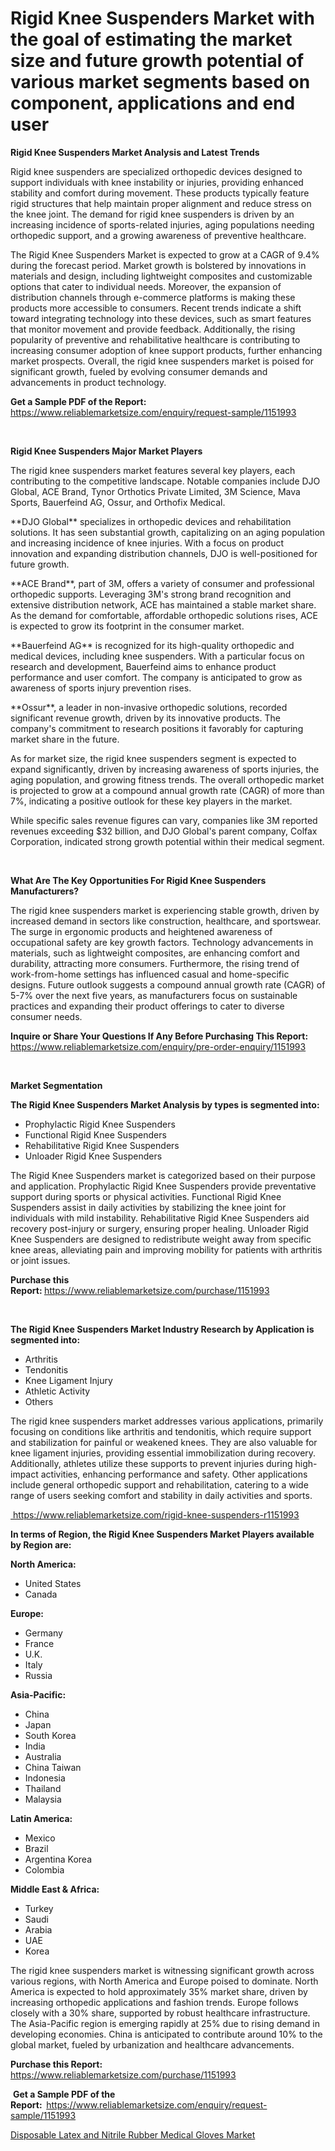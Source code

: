 <p><h1>Rigid Knee Suspenders Market with the goal of estimating the market size and future growth potential of various market segments based on component, applications and end user</h1></p><p><strong>Rigid Knee Suspenders Market Analysis and Latest Trends</strong></p>
<p><p>Rigid knee suspenders are specialized orthopedic devices designed to support individuals with knee instability or injuries, providing enhanced stability and comfort during movement. These products typically feature rigid structures that help maintain proper alignment and reduce stress on the knee joint. The demand for rigid knee suspenders is driven by an increasing incidence of sports-related injuries, aging populations needing orthopedic support, and a growing awareness of preventive healthcare.</p><p>The Rigid Knee Suspenders Market is expected to grow at a CAGR of 9.4% during the forecast period. Market growth is bolstered by innovations in materials and design, including lightweight composites and customizable options that cater to individual needs. Moreover, the expansion of distribution channels through e-commerce platforms is making these products more accessible to consumers. Recent trends indicate a shift toward integrating technology into these devices, such as smart features that monitor movement and provide feedback. Additionally, the rising popularity of preventive and rehabilitative healthcare is contributing to increasing consumer adoption of knee support products, further enhancing market prospects. Overall, the rigid knee suspenders market is poised for significant growth, fueled by evolving consumer demands and advancements in product technology.</p></p>
<p><strong>Get a Sample PDF of the Report:&nbsp;</strong> <a href="https://www.reliablemarketsize.com/enquiry/request-sample/1151993?utm_campaign=3202&utm_medium=2&utm_source=Github&utm_content=ia&utm_term=05032025&utm_id=rigid-knee-suspenders">https://www.reliablemarketsize.com/enquiry/request-sample/1151993</a></p>
<p>&nbsp;</p>
<p><strong>Rigid Knee Suspenders Major Market Players</strong></p>
<p><p>The rigid knee suspenders market features several key players, each contributing to the competitive landscape. Notable companies include DJO Global, ACE Brand, Tynor Orthotics Private Limited, 3M Science, Mava Sports, Bauerfeind AG, Ossur, and Orthofix Medical.</p><p>**DJO Global** specializes in orthopedic devices and rehabilitation solutions. It has seen substantial growth, capitalizing on an aging population and increasing incidence of knee injuries. With a focus on product innovation and expanding distribution channels, DJO is well-positioned for future growth.</p><p>**ACE Brand**, part of 3M, offers a variety of consumer and professional orthopedic supports. Leveraging 3M's strong brand recognition and extensive distribution network, ACE has maintained a stable market share. As the demand for comfortable, affordable orthopedic solutions rises, ACE is expected to grow its footprint in the consumer market.</p><p>**Bauerfeind AG** is recognized for its high-quality orthopedic and medical devices, including knee suspenders. With a particular focus on research and development, Bauerfeind aims to enhance product performance and user comfort. The company is anticipated to grow as awareness of sports injury prevention rises.</p><p>**Ossur**, a leader in non-invasive orthopedic solutions, recorded significant revenue growth, driven by its innovative products. The company's commitment to research positions it favorably for capturing market share in the future.</p><p>As for market size, the rigid knee suspenders segment is expected to expand significantly, driven by increasing awareness of sports injuries, the aging population, and growing fitness trends. The overall orthopedic market is projected to grow at a compound annual growth rate (CAGR) of more than 7%, indicating a positive outlook for these key players in the market.</p><p>While specific sales revenue figures can vary, companies like 3M reported revenues exceeding $32 billion, and DJO Global's parent company, Colfax Corporation, indicated strong growth potential within their medical segment.</p></p>
<p>&nbsp;</p>
<p><strong>What Are The Key Opportunities For Rigid Knee Suspenders Manufacturers?</strong></p>
<p><p>The rigid knee suspenders market is experiencing stable growth, driven by increased demand in sectors like construction, healthcare, and sportswear. The surge in ergonomic products and heightened awareness of occupational safety are key growth factors. Technology advancements in materials, such as lightweight composites, are enhancing comfort and durability, attracting more consumers. Furthermore, the rising trend of work-from-home settings has influenced casual and home-specific designs. Future outlook suggests a compound annual growth rate (CAGR) of 5-7% over the next five years, as manufacturers focus on sustainable practices and expanding their product offerings to cater to diverse consumer needs.</p></p>
<p><strong>Inquire or Share Your Questions If Any Before Purchasing This Report:</strong> <a href="https://www.reliablemarketsize.com/enquiry/pre-order-enquiry/1151993?utm_campaign=3202&utm_medium=2&utm_source=Github&utm_content=ia&utm_term=05032025&utm_id=rigid-knee-suspenders">https://www.reliablemarketsize.com/enquiry/pre-order-enquiry/1151993</a></p>
<p>&nbsp;</p>
<p><strong>Market Segmentation</strong></p>
<p><strong>The Rigid Knee Suspenders Market Analysis by types is segmented into:</strong></p>
<p><ul><li>Prophylactic Rigid Knee Suspenders</li><li>Functional Rigid Knee Suspenders</li><li>Rehabilitative Rigid Knee Suspenders</li><li>Unloader Rigid Knee Suspenders</li></ul></p>
<p><p>The Rigid Knee Suspenders market is categorized based on their purpose and application. Prophylactic Rigid Knee Suspenders provide preventative support during sports or physical activities. Functional Rigid Knee Suspenders assist in daily activities by stabilizing the knee joint for individuals with mild instability. Rehabilitative Rigid Knee Suspenders aid recovery post-injury or surgery, ensuring proper healing. Unloader Rigid Knee Suspenders are designed to redistribute weight away from specific knee areas, alleviating pain and improving mobility for patients with arthritis or joint issues.</p></p>
<p><strong>Purchase this Report:&nbsp;</strong><a href="https://www.reliablemarketsize.com/purchase/1151993?utm_campaign=3202&utm_medium=2&utm_source=Github&utm_content=ia&utm_term=05032025&utm_id=rigid-knee-suspenders">https://www.reliablemarketsize.com/purchase/1151993</a></p>
<p>&nbsp;</p>
<p><strong>The Rigid Knee Suspenders Market Industry Research by Application is segmented into:</strong></p>
<p><ul><li>Arthritis</li><li>Tendonitis</li><li>Knee Ligament Injury</li><li>Athletic Activity</li><li>Others</li></ul></p>
<p><p>The rigid knee suspenders market addresses various applications, primarily focusing on conditions like arthritis and tendonitis, which require support and stabilization for painful or weakened knees. They are also valuable for knee ligament injuries, providing essential immobilization during recovery. Additionally, athletes utilize these supports to prevent injuries during high-impact activities, enhancing performance and safety. Other applications include general orthopedic support and rehabilitation, catering to a wide range of users seeking comfort and stability in daily activities and sports.</p></p>
<p><a href="https://www.reliablemarketsize.com/rigid-knee-suspenders-r1151993?utm_campaign=3202&utm_medium=2&utm_source=Github&utm_content=ia&utm_term=05032025&utm_id=rigid-knee-suspenders">&nbsp;https://www.reliablemarketsize.com/rigid-knee-suspenders-r1151993</a></p>
<p><strong>In terms of Region, the Rigid Knee Suspenders Market Players available by Region are:</strong></p>
<p>
    <p> <strong> North America: </strong>
        <ul>
            <li>United States</li>
            <li>Canada</li>
        </ul>
        </p> 
    <p> <strong> Europe: </strong>
        <ul>
            <li>Germany</li>
            <li>France</li>
            <li>U.K.</li>
            <li>Italy</li>
            <li>Russia</li>
        </ul>
        </p> 
    <p> <strong> Asia-Pacific: </strong>
        <ul>
            <li>China</li>
            <li>Japan</li>
            <li>South Korea</li>
            <li>India</li>
            <li>Australia</li>
            <li>China Taiwan</li>
            <li>Indonesia</li>
            <li>Thailand</li>
            <li>Malaysia</li>
        </ul>
        </p> 
    <p> <strong> Latin America: </strong>
        <ul>
            <li>Mexico</li>
            <li>Brazil</li>
            <li>Argentina Korea</li>
            <li>Colombia</li>
        </ul>
        </p> 
    <p> <strong> Middle East & Africa: </strong>
        <ul>
            <li>Turkey</li>
            <li>Saudi</li>
            <li>Arabia</li>
            <li>UAE</li>
            <li>Korea</li>
        </ul>
    </p>
    </p>
<p><p>The rigid knee suspenders market is witnessing significant growth across various regions, with North America and Europe poised to dominate. North America is expected to hold approximately 35% market share, driven by increasing orthopedic applications and fashion trends. Europe follows closely with a 30% share, supported by robust healthcare infrastructure. The Asia-Pacific region is emerging rapidly at 25% due to rising demand in developing economies. China is anticipated to contribute around 10% to the global market, fueled by urbanization and healthcare advancements.</p></p>
<p><strong>Purchase this Report: </strong><a href="https://www.reliablemarketsize.com/purchase/1151993?utm_campaign=3202&utm_medium=2&utm_source=Github&utm_content=ia&utm_term=05032025&utm_id=rigid-knee-suspenders">https://www.reliablemarketsize.com/purchase/1151993</a></p>
<p>&nbsp;<strong>Get a Sample PDF of the Report:&nbsp;&nbsp;</strong><a href="https://www.reliablemarketsize.com/enquiry/request-sample/1151993?utm_campaign=3202&utm_medium=2&utm_source=Github&utm_content=ia&utm_term=05032025&utm_id=rigid-knee-suspenders">https://www.reliablemarketsize.com/enquiry/request-sample/1151993</a></p>
<p><strong></strong></p>
<p><p><a href="https://github.com/usraceby/Market-Research-Report-List-1/blob/main/disposable-latex-and-nitrile-rubber-medical-gloves-market.md?utm_campaign=3202&utm_medium=2&utm_source=Github&utm_content=ia&utm_term=05032025&utm_id=rigid-knee-suspenders">Disposable Latex and Nitrile Rubber Medical Gloves Market</a></p></p>